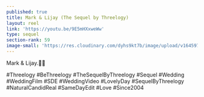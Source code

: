 ```yaml
---
published: true
title: Mark & Lijay (The Sequel by Threelogy)
layout: reel
link: 'https://youtu.be/9E5mHXxweWw'
type: sequel
section-rank: 59
image-small: 'https://res.cloudinary.com/dyhs9kt7b/image/upload/v1645978022/Mark_d.jpg'
---
```

Mark & Lijay.💖✨

#Threelogy #BeThreelogy #TheSequelByThreelogy #Sequel #Wedding #WeddingFilm #SDE #WeddingVideo #LovelyDay #SequelByThreelogy #NaturalCandidReal #SameDayEdit #Love #Since2004